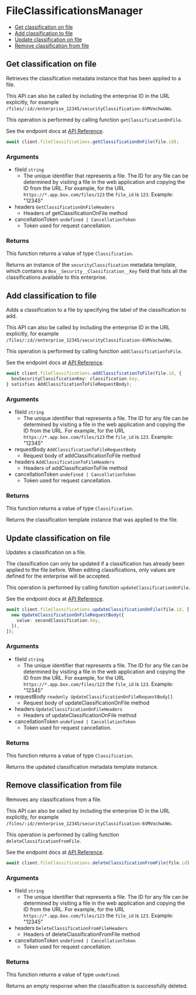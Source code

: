 # FileClassificationsManager

- [Get classification on file](#get-classification-on-file)
- [Add classification to file](#add-classification-to-file)
- [Update classification on file](#update-classification-on-file)
- [Remove classification from file](#remove-classification-from-file)

## Get classification on file

Retrieves the classification metadata instance that
has been applied to a file.

This API can also be called by including the enterprise ID in the
URL explicitly, for example
`/files/:id//enterprise_12345/securityClassification-6VMVochwUWo`.

This operation is performed by calling function `getClassificationOnFile`.

See the endpoint docs at
[API Reference](https://developer.box.com/reference/get-files-id-metadata-enterprise-security-classification-6-vm-vochw-u-wo/).

<!-- sample get_files_id_metadata_enterprise_securityClassification-6VMVochwUWo -->

```ts
await client.fileClassifications.getClassificationOnFile(file.id);
```

### Arguments

- fileId `string`
  - The unique identifier that represents a file. The ID for any file can be determined by visiting a file in the web application and copying the ID from the URL. For example, for the URL `https://*.app.box.com/files/123` the `file_id` is `123`. Example: "12345"
- headers `GetClassificationOnFileHeaders`
  - Headers of getClassificationOnFile method
- cancellationToken `undefined | CancellationToken`
  - Token used for request cancellation.

### Returns

This function returns a value of type `Classification`.

Returns an instance of the `securityClassification` metadata
template, which contains a `Box__Security__Classification__Key`
field that lists all the classifications available to this
enterprise.

## Add classification to file

Adds a classification to a file by specifying the label of the
classification to add.

This API can also be called by including the enterprise ID in the
URL explicitly, for example
`/files/:id//enterprise_12345/securityClassification-6VMVochwUWo`.

This operation is performed by calling function `addClassificationToFile`.

See the endpoint docs at
[API Reference](https://developer.box.com/reference/post-files-id-metadata-enterprise-security-classification-6-vm-vochw-u-wo/).

<!-- sample post_files_id_metadata_enterprise_securityClassification-6VMVochwUWo -->

```ts
await client.fileClassifications.addClassificationToFile(file.id, {
  boxSecurityClassificationKey: classification.key,
} satisfies AddClassificationToFileRequestBody);
```

### Arguments

- fileId `string`
  - The unique identifier that represents a file. The ID for any file can be determined by visiting a file in the web application and copying the ID from the URL. For example, for the URL `https://*.app.box.com/files/123` the `file_id` is `123`. Example: "12345"
- requestBody `AddClassificationToFileRequestBody`
  - Request body of addClassificationToFile method
- headers `AddClassificationToFileHeaders`
  - Headers of addClassificationToFile method
- cancellationToken `undefined | CancellationToken`
  - Token used for request cancellation.

### Returns

This function returns a value of type `Classification`.

Returns the classification template instance
that was applied to the file.

## Update classification on file

Updates a classification on a file.

The classification can only be updated if a classification has already been
applied to the file before. When editing classifications, only values are
defined for the enterprise will be accepted.

This operation is performed by calling function `updateClassificationOnFile`.

See the endpoint docs at
[API Reference](https://developer.box.com/reference/put-files-id-metadata-enterprise-security-classification-6-vm-vochw-u-wo/).

<!-- sample put_files_id_metadata_enterprise_securityClassification-6VMVochwUWo -->

```ts
await client.fileClassifications.updateClassificationOnFile(file.id, [
  new UpdateClassificationOnFileRequestBody({
    value: secondClassification.key,
  }),
]);
```

### Arguments

- fileId `string`
  - The unique identifier that represents a file. The ID for any file can be determined by visiting a file in the web application and copying the ID from the URL. For example, for the URL `https://*.app.box.com/files/123` the `file_id` is `123`. Example: "12345"
- requestBody `readonly UpdateClassificationOnFileRequestBody[]`
  - Request body of updateClassificationOnFile method
- headers `UpdateClassificationOnFileHeaders`
  - Headers of updateClassificationOnFile method
- cancellationToken `undefined | CancellationToken`
  - Token used for request cancellation.

### Returns

This function returns a value of type `Classification`.

Returns the updated classification metadata template instance.

## Remove classification from file

Removes any classifications from a file.

This API can also be called by including the enterprise ID in the
URL explicitly, for example
`/files/:id//enterprise_12345/securityClassification-6VMVochwUWo`.

This operation is performed by calling function `deleteClassificationFromFile`.

See the endpoint docs at
[API Reference](https://developer.box.com/reference/delete-files-id-metadata-enterprise-security-classification-6-vm-vochw-u-wo/).

<!-- sample delete_files_id_metadata_enterprise_securityClassification-6VMVochwUWo -->

```ts
await client.fileClassifications.deleteClassificationFromFile(file.id);
```

### Arguments

- fileId `string`
  - The unique identifier that represents a file. The ID for any file can be determined by visiting a file in the web application and copying the ID from the URL. For example, for the URL `https://*.app.box.com/files/123` the `file_id` is `123`. Example: "12345"
- headers `DeleteClassificationFromFileHeaders`
  - Headers of deleteClassificationFromFile method
- cancellationToken `undefined | CancellationToken`
  - Token used for request cancellation.

### Returns

This function returns a value of type `undefined`.

Returns an empty response when the classification is
successfully deleted.
